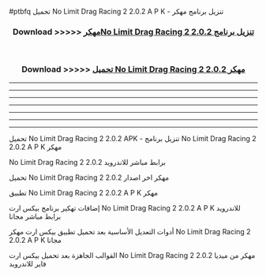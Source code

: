 #ptbfq تحميل No Limit Drag Racing 2 2.0.2  A P K - تنزيل برنامج مهكر



<div align="center">
<h3>Download >>>>> <a href="https://runaway1.web.app/?sq=No Limit Drag Racing 2 2.0.2 ">مهكرNo Limit Drag Racing 2 2.0.2  تنزيل برنامج</a></h3><br>

<h3>Download >>>>> <a href="https://runaway1.web.app/?sq=No Limit Drag Racing 2 2.0.2 ">تحميل No Limit Drag Racing 2 2.0.2  مهكر</a></h3>
</div>


----------------------------------------------------------

----------------------------------------------------------

----------------------------------------------------------

----------------------------------------------------------

----------------------------------------------------------

----------------------------------------------------------

----------------------------------------------------------

تحميل No Limit Drag Racing 2 2.0.2  APK - تنزيل برنامج No Limit Drag Racing 2 2.0.2  A P K مهكر

No Limit Drag Racing 2 2.0.2  برابط مباشر للاندرويد

تحميل No Limit Drag Racing 2 2.0.2  مهكر اخر اصدار

تطبيق No Limit Drag Racing 2 2.0.2  A P K مهكر

إضافات تهكير برنامج بيكس ارت No Limit Drag Racing 2 2.0.2  A P K للاندرويد برابط مباشر مجانا

أدوات التعديل الأساسية بعد تحميل تطبيق بيكس ارت مهكر No Limit Drag Racing 2 2.0.2  A P K مجانا

القوالب الجاهزة بعد تحميل بيكس ارت No Limit Drag Racing 2 2.0.2  مهكر من ميديا فاير للاندرويد


